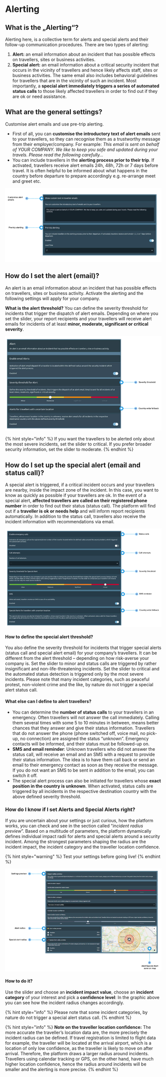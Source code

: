 # Alerting

## What is the „Alerting“?

Alerting here, is a collective term for alerts and special alerts and their follow-up communication procedures. There are two types of alerting:

1. **Alert:** an email information about an incident that has possible effects on travellers, sites or business activities. 
2. **Special alert:** an email information about a critical security incident that occurs in the vicinity of travellers and hence likely affects staff, sites or business activities. The same email also includes behavioral guidelines for travellers that are in the vicinity of such an incident. Most importantly, a **special alert immediately triggers a series of automated status calls** to those likely affected travellers in order to find out if they are ok or need assistance.

## What are the general settings?

Customise alert emails and use pre-trip alerting.

* First of all, you can **customise the introductory text of alert emails** sent to your travellers, so they can recognise them as a trustworthy message from their employer/company. For example: _This email is sent on behalf of YOUR COMPANY. We like to keep you safe and updated during your travels. Please read the following carefully…_ 
* You can include travellers in the **alerting process prior to their trip**. If activated, travellers receive alert emails 24h, 48h, 72h or 7 days before travel. It is often helpful to be informed about what happens in the country before departure to prepare accordingly e.g. re-arrange meet and greet etc.

![](../.gitbook/assets/customizealert.png)

## How do I set the alert \(email\)?

An alert is an email information about an incident that has possible effects on travellers, sites or business activity. Activate the alerting and the following settings will apply for your company.

**What is the alert threshold?** You can define the severity threshold for incidents that trigger the dispatch of alert emails. Depending on where you set the slider, your report recipients and your travellers will receive alert emails for incidents of at least **minor, moderate, significant or critical severity**.

![](../.gitbook/assets/alert-severity.png)

{% hint style="info" %}
If you want the travellers to be alerted only about the most severe incidents, set the slider to critical. If you prefer broader security information, set the slider to moderate.
{% endhint %}

## How do I set up the special alert \(email and status call\)?

A special alert is triggered, if a critical incident occurs and your travellers are nearby, inside the impact zone of the incident. In this case, you want to know as quickly as possible if your travellers are ok. In the event of a special alert, **affected travellers are called on their registered phone number** in order to find out their status \(status call\). The platform will find out if a **traveller is ok or needs help** and will inform report recipients automatically. In addition to the status call, travellers also receive the incident information with recommendations via email.

![](../.gitbook/assets/setupspecialalert.png)

#### How to define the special alert threshold?

You also define the severity threshold for incidents that trigger special alerts \(status call and special alert email\) for your company’s travellers. It can be different from the alert threshold – depending on how risk-averse your company is. Set the slider to minor and status calls are triggered by rather insignificant and non-life-threatening incidents. Set the slider to critical and the automated status detection is triggered only by the most severe incidents. Please note that many incident categories, such as peaceful protest, non-violent crime and the like, by nature do not trigger a special alert status call.

#### What else can I define to alert travellers?

* You can determine the **number of status calls** to your travellers in an emergency. Often travellers will not answer the call immediately. Calling them several times with some 5 to 10 minutes in between, means better chances that they answer and give their status information. Travellers that do not answer the phone \(phone switched off, voice mail, no pick-up, no connection\) are assigned the status “unknown”. Emergency contacts will be informed, and their status must be followed-up on.
* **SMS and email reminder**: Unknown travellers who did not answer the status call, will receive an email and an SMS with a request to provide their status information. The idea is to have them call back or send an email to their emergency contact as soon as they receive the message. If you do not want an SMS to be sent in addition to the email, you can switch it off. 
* The special alert process can also be initiated for travellers whose **exact position in the country is unknown**. When activated, status calls are triggered by all incidents in the respective destination country with the above defined severity threshold.​

### How do I know if I set Alerts and Special Alerts right?

If you are uncertain about your settings or just curious, how the platform works, you can check and see in the section called “_incident radius preview_”. Based on a multitude of parameters, the platform dynamically defines individual impact radii for alerts and special alerts around a security incident. Among the strongest parameters shaping the radius are the incident impact, the incident category and the traveller location confidence.

{% hint style="warning" %}
Test your settings before going live!
{% endhint %}

![](../.gitbook/assets/testyoursettings.png)

#### How to do it?

Use the slider and choose an **incident impact value**, choose an **incident category** of your interest and pick a **confidence level**: In the graphic above you can see how the incident radius changes accordingly.

{% hint style="info" %}
Please note that some incident categories, by nature do not trigger a special alert status call.
{% endhint %}

{% hint style="info" %}
**Note on the traveller location confidence:** The more accurate the traveller’s location data are, the more precisely the incident radius can be defined. If travel registration is limited to flight data for example, the traveller will be located at the arrival airport, which is a location of only low confidence, as the traveller is likely to move on after arrival. Therefore, the platform draws a larger radius around incidents. Travellers using calendar tracking or GPS, on the other hand, have much higher location confidence, hence the radius around incidents will be smaller and the alerting is more precise.
{% endhint %}

